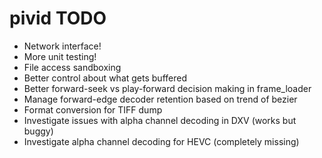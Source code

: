 # pivid TODO

* Network interface!
* More unit testing!
* File access sandboxing
* Better control about what gets buffered
* Better forward-seek vs play-forward decision making in frame_loader
* Manage forward-edge decoder retention based on trend of bezier
* Format conversion for TIFF dump
* Investigate issues with alpha channel decoding in DXV (works but buggy)
* Investigate alpha channel decoding for HEVC (completely missing)
